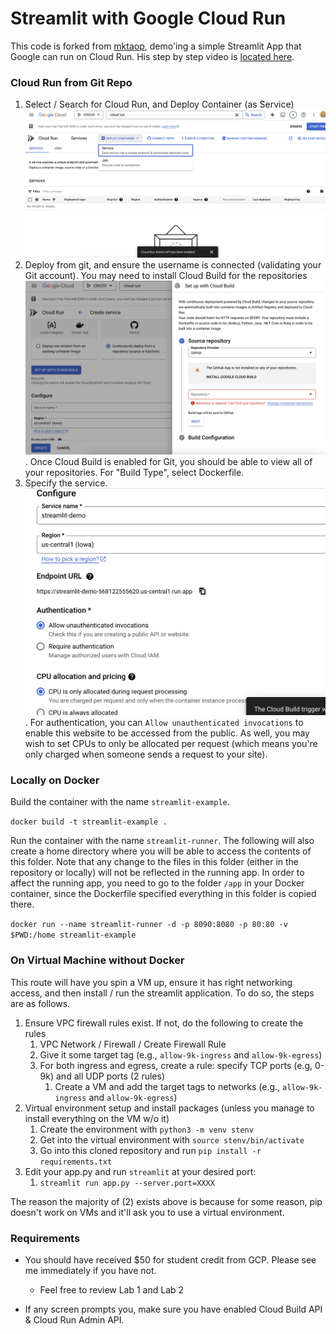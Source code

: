 # Streamlit with Google Cloud Run

This code is forked from [mktaop](https://github.com/mktaop/cloudrun_demo), demo'ing a simple Streamlit App that Google can run on Cloud Run. His step by step video is [located here](https://www.youtube.com/watch?v=BGMdxpXsbB4).

### Cloud Run from Git Repo

1. Select / Search for Cloud Run, and Deploy Container (as Service) ![](images/cloud-run.png)
2. Deploy from git, and ensure the username is connected (validating your Git account). You may need to install Cloud Build for the repositories ![](images/deploy-from-git.png). Once Cloud Build is enabled for Git, you should be able to view all of your repositories. For "Build Type", select Dockerfile.
3. Specify the service. ![](images/specify-service.png). For authentication, you can `Allow unauthenticated invocations` to enable this website to be accessed from the public. As well, you may wish to set CPUs to only be allocated per request (which means you're only charged when someone sends a request to your site).

### Locally on Docker

Build the container with the name `streamlit-example`.

```docker build -t streamlit-example .```

Run the container with the name `streamlit-runner`. The following will also create a home directory where you will be able to access the contents of this folder. Note that any change to the files in this folder (either in the repository or locally) will not be reflected in the running app. In order to affect the running app, you need to go to the folder `/app` in your Docker container, since the Dockerfile specified everything in this folder is copied there.

```docker run --name streamlit-runner -d -p 8090:8080 -p 80:80 -v $PWD:/home streamlit-example```

### On Virtual Machine without Docker

This route will have you spin a VM up, ensure it has right networking access, and then install / run the streamlit application. To do so, the steps are as follows.

1. Ensure VPC firewall rules exist. If not, do the following to create the rules
	1. VPC Network / Firewall / Create Firewall Rule
	1. Give it some target tag (e.g., `allow-9k-ingress` and `allow-9k-egress`)
	1. For both ingress and egress, create a rule: specify TCP ports (e.g, 0-9k) and all UDP ports (2 rules)
        1. Create a VM and add the target tags to networks (e.g., `allow-9k-ingress` and `allow-9k-egress`)
1. Virtual environment setup and install packages (unless you manage to install everything on the VM w/o it)
	1. Create the environment with `python3 -m venv stenv`
	1. Get into the virtual environment with `source stenv/bin/activate`
	1. Go into this cloned repository and run `pip install -r requirements.txt`
1. Edit your app.py and run `streamlit` at your desired port:
	1. `streamlit run app.py --server.port=XXXX`

The reason the majority of (2) exists above is because for some reason, pip doesn't work on VMs and it'll ask you to use a virtual environment.


### Requirements 

* You should have received $50 for student credit from GCP. Please see me immediately if you have not.
  - Feel free to review Lab 1 and Lab 2

* If any screen prompts you, make sure you have enabled Cloud Build API & Cloud Run Admin API.
